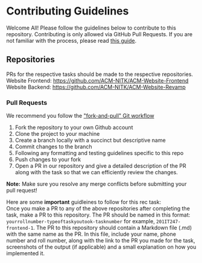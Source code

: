 # Contributing Guidelines

Welcome All! Please follow the guidelines below to contribute to this repository. Contributing is only allowed via GitHub Pull Requests. If you are not familiar with the process, please read [this guide](https://help.github.com/articles/using-pull-requests/).

## Repositories
PRs for the respective tasks should be made to the respective repositories. \
Website Frontend: https://github.com/ACM-NITK/ACM-Website-Frontend \
Website Backend: https://github.com/ACM-NITK/ACM-Website-Revamp 


### Pull Requests

We recommend you follow the ["fork-and-pull" Git workflow](https://github.com/susam/gitpr)

1. Fork the repository to your own Github account
2. Clone the project to your machine
3. Create a branch locally with a succinct but descriptive name
4. Commit changes to the branch
5. Following any formatting and testing guidelines specific to this repo
6. Push changes to your fork
7. Open a PR in our repository and give a detailed description of the PR along with the task so that we can efficiently review the changes.

<B>Note:</B> Make sure you resolve any merge conflicts before submitting your pull request!

Here are some **important** guidleines to follow for this rec task:  
Once you make a PR to any of the above repositories after completing the task, make a PR to this repository. The PR should be named in this format: `yourrollnumber-typeoftaskyoutook-tasknumber` for example, `201IT247-frontend-1`. The PR to this repository should contain a Markdown file (.md) with the same name as the PR. In this file, include your name, phone number and roll number, along with the link to the PR you made for the task, screenshots of the output (if applicable) and a small explanation on how you implemented it.
